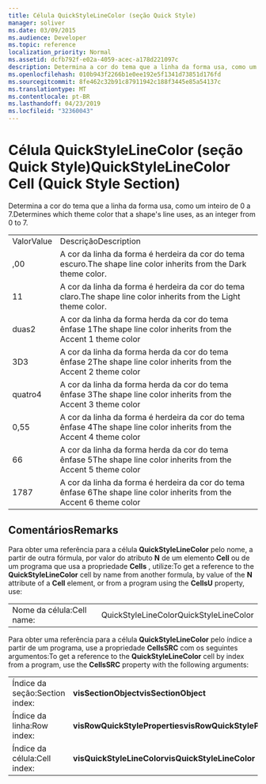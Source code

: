 ```yaml
---
title: Célula QuickStyleLineColor (seção Quick Style)
manager: soliver
ms.date: 03/09/2015
ms.audience: Developer
ms.topic: reference
localization_priority: Normal
ms.assetid: dcfb792f-e02a-4059-acec-a178d221097c
description: Determina a cor do tema que a linha da forma usa, como um inteiro de 0 a 7.
ms.openlocfilehash: 010b943f2266b1e0ee192e5f1341d73851d176fd
ms.sourcegitcommit: 8fe462c32b91c87911942c188f3445e85a54137c
ms.translationtype: MT
ms.contentlocale: pt-BR
ms.lasthandoff: 04/23/2019
ms.locfileid: "32360043"
---
```

# <a name="quickstylelinecolor-cell-quick-style-section"></a><span data-ttu-id="a00a8-103">Célula QuickStyleLineColor (seção Quick Style)</span><span class="sxs-lookup"><span data-stu-id="a00a8-103">QuickStyleLineColor Cell (Quick Style Section)</span></span>

<span data-ttu-id="a00a8-104">Determina a cor do tema que a linha da forma usa, como um inteiro de 0 a 7.</span><span class="sxs-lookup"><span data-stu-id="a00a8-104">Determines which theme color that a shape's line uses, as an integer from 0 to 7.</span></span>
  
|||
|:-----|:-----|
|<span data-ttu-id="a00a8-105">Valor</span><span class="sxs-lookup"><span data-stu-id="a00a8-105">Value</span></span>  <br/> |<span data-ttu-id="a00a8-106">Descrição</span><span class="sxs-lookup"><span data-stu-id="a00a8-106">Description</span></span>  <br/> |
|<span data-ttu-id="a00a8-107">,0</span><span class="sxs-lookup"><span data-stu-id="a00a8-107">0</span></span>  <br/> |<span data-ttu-id="a00a8-108">A cor da linha da forma é herdeira da cor do tema escuro.</span><span class="sxs-lookup"><span data-stu-id="a00a8-108">The shape line color inherits from the Dark theme color.</span></span>  <br/> |
|<span data-ttu-id="a00a8-109">1</span><span class="sxs-lookup"><span data-stu-id="a00a8-109">1</span></span>  <br/> |<span data-ttu-id="a00a8-110">A cor da linha da forma é herdeira da cor do tema claro.</span><span class="sxs-lookup"><span data-stu-id="a00a8-110">The shape line color inherits from the Light theme color.</span></span>  <br/> |
|<span data-ttu-id="a00a8-111">duas</span><span class="sxs-lookup"><span data-stu-id="a00a8-111">2</span></span>  <br/> |<span data-ttu-id="a00a8-112">A cor da linha da forma herda da cor do tema ênfase 1</span><span class="sxs-lookup"><span data-stu-id="a00a8-112">The shape line color inherits from the Accent 1 theme color</span></span>  <br/> |
|<span data-ttu-id="a00a8-113">3D</span><span class="sxs-lookup"><span data-stu-id="a00a8-113">3</span></span>  <br/> |<span data-ttu-id="a00a8-114">A cor da linha da forma herda da cor do tema ênfase 2</span><span class="sxs-lookup"><span data-stu-id="a00a8-114">The shape line color inherits from the Accent 2 theme color</span></span>  <br/> |
|<span data-ttu-id="a00a8-115">quatro</span><span class="sxs-lookup"><span data-stu-id="a00a8-115">4</span></span>  <br/> |<span data-ttu-id="a00a8-116">A cor da linha da forma herda da cor do tema ênfase 3</span><span class="sxs-lookup"><span data-stu-id="a00a8-116">The shape line color inherits from the Accent 3 theme color</span></span>  <br/> |
|<span data-ttu-id="a00a8-117">0,5</span><span class="sxs-lookup"><span data-stu-id="a00a8-117">5</span></span>  <br/> |<span data-ttu-id="a00a8-118">A cor da linha da forma é herdeira da cor do tema ênfase 4</span><span class="sxs-lookup"><span data-stu-id="a00a8-118">The shape line color inherits from the Accent 4 theme color</span></span>  <br/> |
|<span data-ttu-id="a00a8-119">6</span><span class="sxs-lookup"><span data-stu-id="a00a8-119">6</span></span>  <br/> |<span data-ttu-id="a00a8-120">A cor da linha da forma herda da cor do tema ênfase 5</span><span class="sxs-lookup"><span data-stu-id="a00a8-120">The shape line color inherits from the Accent 5 theme color</span></span>  <br/> |
|<span data-ttu-id="a00a8-121">178</span><span class="sxs-lookup"><span data-stu-id="a00a8-121">7</span></span>  <br/> |<span data-ttu-id="a00a8-122">A cor da linha da forma é herdeira da cor do tema ênfase 6</span><span class="sxs-lookup"><span data-stu-id="a00a8-122">The shape line color inherits from the Accent 6 theme color</span></span>  <br/> |
   
## <a name="remarks"></a><span data-ttu-id="a00a8-123">Comentários</span><span class="sxs-lookup"><span data-stu-id="a00a8-123">Remarks</span></span>

<span data-ttu-id="a00a8-124">Para obter uma referência para a célula **QuickStyleLineColor** pelo nome, a partir de outra fórmula, por valor do atributo **N** de um elemento **Cell** ou de um programa que usa a propriedade **Cells** , utilize:</span><span class="sxs-lookup"><span data-stu-id="a00a8-124">To get a reference to the **QuickStyleLineColor** cell by name from another formula, by value of the **N** attribute of a **Cell** element, or from a program using the **CellsU** property, use:</span></span> 
  
|||
|:-----|:-----|
| <span data-ttu-id="a00a8-125">Nome da célula:</span><span class="sxs-lookup"><span data-stu-id="a00a8-125">Cell name:</span></span>  <br/> | <span data-ttu-id="a00a8-126">QuickStyleLineColor</span><span class="sxs-lookup"><span data-stu-id="a00a8-126">QuickStyleLineColor</span></span>  <br/> |
   
<span data-ttu-id="a00a8-127">Para obter uma referência para a célula **QuickStyleLineColor** pelo índice a partir de um programa, use a propriedade **CellsSRC** com os seguintes argumentos:</span><span class="sxs-lookup"><span data-stu-id="a00a8-127">To get a reference to the **QuickStyleLineColor** cell by index from a program, use the **CellsSRC** property with the following arguments:</span></span> 
  
|||
|:-----|:-----|
| <span data-ttu-id="a00a8-128">Índice da seção:</span><span class="sxs-lookup"><span data-stu-id="a00a8-128">Section index:</span></span>  <br/> |<span data-ttu-id="a00a8-129">**visSectionObject**</span><span class="sxs-lookup"><span data-stu-id="a00a8-129">**visSectionObject**</span></span> <br/> |
| <span data-ttu-id="a00a8-130">Índice da linha:</span><span class="sxs-lookup"><span data-stu-id="a00a8-130">Row index:</span></span>  <br/> |<span data-ttu-id="a00a8-131">**visRowQuickStyleProperties**</span><span class="sxs-lookup"><span data-stu-id="a00a8-131">**visRowQuickStyleProperties**</span></span> <br/> |
| <span data-ttu-id="a00a8-132">Índice da célula:</span><span class="sxs-lookup"><span data-stu-id="a00a8-132">Cell index:</span></span>  <br/> |<span data-ttu-id="a00a8-133">**visQuickStyleLineColor**</span><span class="sxs-lookup"><span data-stu-id="a00a8-133">**visQuickStyleLineColor**</span></span> <br/> |
   


